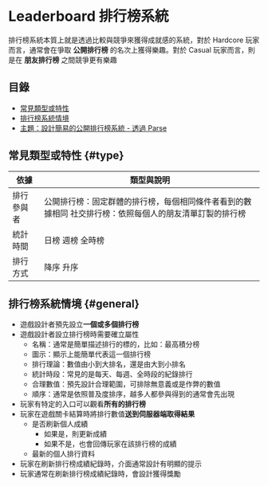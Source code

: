 # Leaderboard 排行榜系統

排行榜系統本質上就是透過比較與競爭來獲得成就感的系統，對於 Hardcore 玩家而言，通常會在爭取 **公開排行榜** 的名次上獲得樂趣。對於 Casual 玩家而言，則是在 **朋友排行榜** 之間競爭更有樂趣

## 目錄

* [常見類型或特性](./#type)
* [排行榜系統情境](./#general)
* [主題：設計簡易的公開排行榜系統 - 透過 Parse](she-ji-jian-yi-de-gong-kai-pai-hang-bang-xi-tong-tou-guo-parse.md)

## 常見類型或特性 {#type}

| 依據 | 類型與說明 |
| --- | --- |
| 排行參與者 | 公開排行榜：固定群體的排行榜，每個相同條件者看到的數據相同   社交排行榜：依照每個人的朋友清單訂製的排行榜 |
| 統計時間 | 日榜   週榜   全時榜 |
| 排行方式 | 降序   升序 |

## 排行榜系統情境 {#general}

* 遊戲設計者預先設立**一個或多個排行榜**
* 遊戲設計者設立排行榜時需要確立屬性
  * 名稱：通常是簡單描述排行的標的，比如：最高積分榜
  * 圖示：顯示上能簡單代表這一個排行榜
  * 排行理論：數值由小到大排名，還是由大到小排名
  * 統計時段：常見的是每天、每週、全時段的紀錄排行
  * 合理數值：預先設計合理範圍，可排除無意義或是作弊的數值
  * 順序：通常是依照普及度排序，越多人都參與得到的通常會先出現
* 玩家有特定的入口可以觀看**所有的排行榜**
* 玩家在遊戲關卡結算時將排行數值**送到伺服器端取得結果**
  * 是否刷新個人成績
    * 如果是，則更新成績
    * 如果不是，也會回傳玩家在該排行榜的成績
  * 最新的個人排行資料
* 玩家在刷新排行榜成績紀錄時，介面通常設計有明顯的提示
* 玩家通常在刷新排行榜成績紀錄時，會設計獲得獎勵

